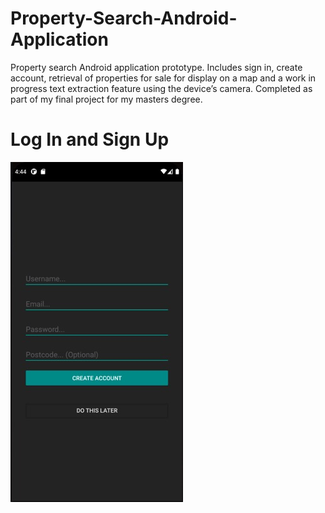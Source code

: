 # Property-Search-Android-Application
Property search Android application prototype. Includes sign in, create account, retrieval of properties for sale for display on a map and a work in progress text extraction feature using the device’s camera. Completed as part of my final project for my masters degree.
# Log In and Sign Up
![](app_images/create_account.jpg)
